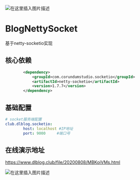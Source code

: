 ![在这里插入图片描述](https://imgconvert.csdnimg.cn/aHR0cHM6Ly93d3cuZGxibG9nLmNsdWIvZmlsZS8yMDIwMDQyNS9welBtaUhzay5wbmc?x-oss-process=image/format,png)
# BlogNettySocket
基于netty-socketio实现

## 核心依赖
``` xml
		<dependency>
			<groupId>com.corundumstudio.socketio</groupId>
			<artifactId>netty-socketio</artifactId>
			<version>1.7.7</version>
		</dependency>
```

## 基础配置

``` yml
# socket服务端配置
club.dlblog.socketio:
        host: localhost #IP地址
        port: 9000     #端口号
```
## 在线演示地址
https://www.dlblog.club/file/20200808/MBKoiVMs.html

![在这里插入图片描述](https://imgconvert.csdnimg.cn/aHR0cHM6Ly93d3cuZGxibG9nLmNsdWIvZmlsZS8yMDIwMDQyNS9welBtaUhzay5wbmc?x-oss-process=image/format,png)
